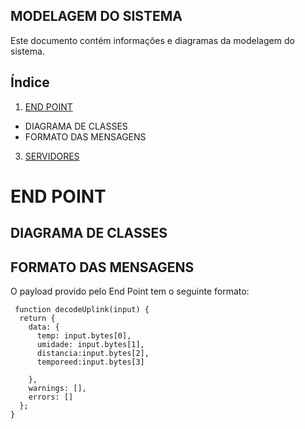 ## MODELAGEM DO SISTEMA
Este documento contém informações e diagramas da modelagem do sistema.

<!-- ÍNDICE -->
## Índice
1. [END POINT](/Documentos/endpoint.md)
  - DIAGRAMA DE CLASSES
  - FORMATO DAS MENSAGENS
3. [SERVIDORES](/Documentos/servidores.md)


  <h1>END POINT</h1>
  
  ## DIAGRAMA DE CLASSES
  
  ## FORMATO DAS MENSAGENS
  O payload provido pelo End Point tem o seguinte formato:
~~~
 function decodeUplink(input) {
  return {
    data: {
      temp: input.bytes[0],
      umidade: input.bytes[1],
      distancia:input.bytes[2],
      temporeed:input.bytes[3]
      
    },
    warnings: [],
    errors: []
  };
}
~~~
